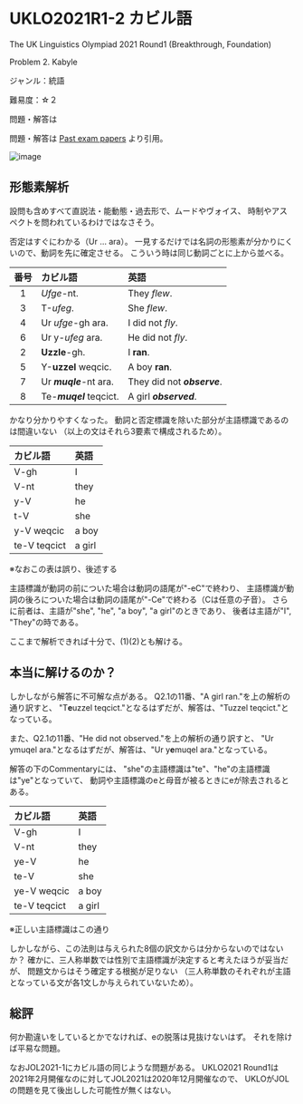 # UKLO2021R1-2 カビル語

The UK Linguistics Olympiad 2021 Round1 (Breakthrough, Foundation)

Problem 2. Kabyle

ジャンル：統語

難易度：☆２

問題・解答は

問題・解答は
[Past exam papers](https://www.uklo.org/problems-2021a)
より引用。

![image](./problem.jpg)

## 形態素解析

設問も含めすべて直説法・能動態・過去形で、ムードやヴォイス、
時制やアスペクトを問われているわけではなさそう。

否定はすぐにわかる（Ur … ara）。
一見するだけでは名詞の形態素が分かりにくいので、動詞を先に確定させる。
こういう時は同じ動詞ごとに上から並べる。

| 番号 | カビル語 | 英語 |
| :-: | :-- | :-- |
| 1 | *Ufge*-nt. | They *flew*. |
| 3 | T-*ufeg*. | She *flew*. |
| 4 | Ur *ufge*-gh ara. | I did not *fly*. |
| 6 | Ur y-*ufeg* ara. | He did not *fly*. |
| 2 | **Uzzle**-gh. | I **ran**. |
| 5 | Y-**uzzel** weqcic. | A boy **ran**. |
| 7 | Ur ***muqle***-nt ara. | They did not ***observe***. |
| 8 | Te-***muqel*** teqcict. | A girl ***observed***. |

かなり分かりやすくなった。
動詞と否定標識を除いた部分が主語標識であるのは間違いない
（以上の文はそれら3要素で構成されるため）。

| カビル語 | 英語 |
| :-- | :-- |
| V-gh | I |
| V-nt | they |
| y-V | he |
| t-V | she |
| y-V weqcic | a boy |
| te-V teqcict | a girl |

※なおこの表は誤り、後述する

主語標識が動詞の前についた場合は動詞の語尾が"-eC"で終わり、
主語標識が動詞の後ろについた場合は動詞の語尾が"-Ce"で終わる（Cは任意の子音）。
さらに前者は、主語が"she", "he", "a boy", "a girl"のときであり、
後者は主語が"I", "They"の時である。

ここまで解析できれば十分で、(1)(2)とも解ける。

## 本当に解けるのか？

しかしながら解答に不可解な点がある。
Q2.1の11番、"A girl ran."を上の解析の通り訳すと、
"T**e**uzzel teqcict."となるはずだが、解答は、"Tuzzel teqcict."となっている。

また、Q2.1の11番、"He did not observed."を上の解析の通り訳すと、
"Ur ymuqel ara."となるはずだが、解答は、"Ur y**e**muqel ara."となっている。

解答の下のCommentaryには、
"she"の主語標識は"te"、"he"の主語標識は"ye"となっていて、
動詞や主語標識のeと母音が被るときにeが除去されるとある。

| カビル語 | 英語 |
| :-- | :-- |
| V-gh | I |
| V-nt | they |
| ye-V | he |
| te-V | she |
| ye-V weqcic | a boy |
| te-V teqcict | a girl |

※正しい主語標識はこの通り

しかしながら、この法則は与えられた8個の訳文からは分からないのではないか？
確かに、三人称単数では性別で主語標識が決定すると考えたほうが妥当だが、
問題文からはそう確定する根拠が足りない
（三人称単数のそれぞれが主語となっている文が各1文しか与えられていないため）。

## 総評

何か勘違いをしているとかでなければ、eの脱落は見抜けないはず。
それを除けば平易な問題。

なおJOL2021-1にカビル語の同じような問題がある。
UKLO2021 Round1は2021年2月開催なのに対してJOL2021は2020年12月開催なので、
UKLOがJOLの問題を見て後出しした可能性が無くはない。
